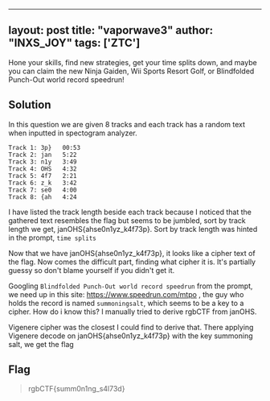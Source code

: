 
---
layout: post
title: "vaporwave3"
author: "INXS_JOY"
tags: ['ZTC']
---

Hone your skills, find new strategies, get your time splits down, and maybe you can claim the new Ninja Gaiden, Wii Sports Resort Golf, or Blindfolded Punch-Out world record speedrun!

## Solution
In this question we are given 8 tracks and each track has a random text when inputted in spectogram analyzer.
```
Track 1: 3p}   00:53 
Track 2: jan   5:22 
Track 3: n1y   3:49 
Track 4: OHS   4:32 
Track 5: 4f7   2:21 
Track 6: z_k   3:42 
Track 7: se0   4:00 
Track 8: {ah   4:24
```
I have listed the track length beside each track because I noticed that the gathered text resembles the flag but seems to be jumbled, sort by track length we get, janOHS{ahse0n1yz_k4f73p}. 
Sort by track length was hinted in the prompt, ```time splits``` 

Now that we have janOHS{ahse0n1yz_k4f73p}, it looks like a cipher text of the flag. Now comes the difficult part, finding what cipher it is. It's partially guessy so don't blame yourself if you didn't get it. 

Googling ```Blindfolded Punch-Out world record speedrun``` from the prompt, we need up in this site: https://www.speedrun.com/mtpo , the guy who holds the record is named ```summoningsalt```, which seems to be a key to a cipher. How do i know this? I manually tried to derive rgbCTF from janOHS. 

Vigenere cipher was the closest I could find to derive that. There applying Vigenere decode on janOHS{ahse0n1yz_k4f73p} with the key summoning salt, we get the flag 

## Flag
>rgbCTF{summ0n1ng_s4l73d}
